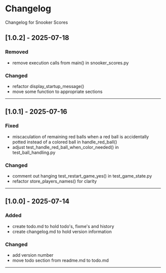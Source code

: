# Changelog
Changelog for Snooker Scores

## [1.0.2] - 2025-07-18
### Removed
- remove execution calls from main() in snooker_scores.py
### Changed
- refactor display_startup_message()
- move some function to appropriate sections

---

## [1.0.1] - 2025-07-16
### Fixed
- miscaculation of remaining red balls when a red ball is accidentally potted instead of a colored ball in handle_red_ball()
- adjust test_handle_red_ball_when_color_needed() in test_ball_handling.py
### Changed
- comment out hanging test_restart_game_yes() in test_game_state.py
- refactor store_players_names() for clarity

---

## [1.0.0] - 2025-07-14
### Added
- create todo.md to hold todo's, fixme's and history
- create changelog.md to hold version information
### Changed
- add version number
- move todo section from readme.md to todo.md

---
